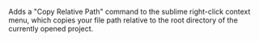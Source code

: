 Adds a "Copy Relative Path" command to the sublime right-click context menu,
which copies your file path relative to the root directory of the currently opened
project.
